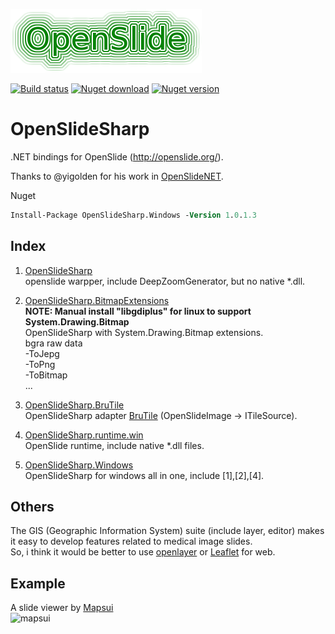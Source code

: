 
![openslide](./openslide_logo.png)

[![Build status](https://ci.appveyor.com/api/projects/status/ko0mj0nw8tldqlmn?svg=true)](https://ci.appveyor.com/project/IOL0ol1/openslidesharp)
[![Nuget download](https://img.shields.io/nuget/dt/OpenSlideSharp)](https://www.nuget.org/packages?q=OpenSlideSharp)
[![Nuget version](https://img.shields.io/nuget/v/OpenSlideSharp)](https://www.nuget.org/packages?q=OpenSlideSharp)

# OpenSlideSharp
.NET bindings for OpenSlide (http://openslide.org/).    

Thanks to @yigolden for his work in [OpenSlideNET](https://github.com/yigolden/OpenSlideNET).

Nuget    
```ps
Install-Package OpenSlideSharp.Windows -Version 1.0.1.3
```

## Index

1.  [OpenSlideSharp](/src/OpenSlideSharp)    
    openslide warpper, include DeepZoomGenerator, but no native *.dll.

2.  [OpenSlideSharp.BitmapExtensions](/src/OpenSlideSharp.BitmapExtensions)    
    **NOTE: Manual install "libgdiplus" for linux to support System.Drawing.Bitmap**    
    OpenSlideSharp with System.Drawing.Bitmap extensions.    
    bgra raw data    
    -ToJepg    
    -ToPng    
    -ToBitmap    
    ...

3.  [OpenSlideSharp.BruTile](/src/OpenSlideSharp.BruTile)    
    OpenSlideSharp adapter [BruTile](https://github.com/BruTile/BruTile) (OpenSlideImage -> ITileSource).

4.  [OpenSlideSharp.runtime.win](/src/OpenSlideSharp.runtime.win)    
    OpenSlide runtime, include native *.dll files.

5.  [OpenSlideSharp.Windows](/src/OpenSlideSharp.Windows)    
    OpenSlideSharp for windows all in one, include [1],[2],[4].

## Others
The GIS (Geographic Information System) suite (include layer, editor) makes it easy to develop features related to medical image slides.    
So, i think it would be better to use [openlayer](https://openlayers.org/) or [Leaflet](https://leafletjs.com/) for web.    

## Example 
A slide viewer by [Mapsui](https://github.com/Mapsui/Mapsui)    
![mapsui](./preview.gif)
